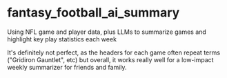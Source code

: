 # fantasy_football_ai_summary
Using NFL game and player data, plus LLMs to summarize games and highlight key play statistics each week



It's definitely not perfect, as the headers for each game often repeat terms ("Gridiron Gauntlet", etc) but overall, it works really well for a low-impact weekly summarizer for friends and family.
